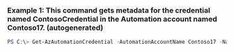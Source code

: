 ### Example 1: This command gets metadata for the credential named ContosoCredential in the Automation account named Contoso17. (autogenerated)
```powershell
PS C:\> Get-AzAutomationCredential -AutomationAccountName Contoso17 -Name ContosoCredential -ResourceGroupName ResourceGroup01
```


